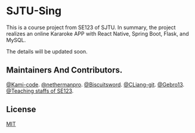    # SJTU-Sing


   This is a course project from SE123 of SJTU. In summary, the project realizes an online Kararoke APP with React Native, Spring Boot, Flask, and MySQL.

   The details will be updated soon.

   ## Maintainers And Contributors.

   [@Kami-code](https://github.com/Kami-code).
   [@nethermanpro](https://github.com/nethermanpro).
   [@Biscuitsword](https://github.com/Biscuitsword).
   [@CLiang-git](https://github.com/CLiang-git).
   [@Gebro13](https://github.com/Gebro13).
   [@Teaching staffs of SE123](http://www.se.sjtu.edu.cn/).


   ## License

   [MIT](LICENSE)
